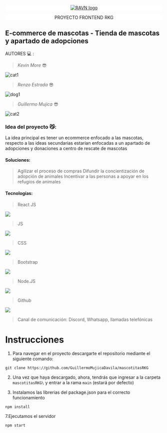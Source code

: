 <p align="center" style="background-color:white">
 <a href="![logo](https://user-images.githubusercontent.com/84250823/136850833-c994078c-cea3-40b7-b725-9f794ea3e130.jpg)" rel="noopener">
 <img src="https://user-images.githubusercontent.com/84250823/136850833-c994078c-cea3-40b7-b725-9f794ea3e130.jpg" alt="RAVN logo"></a>
</p>

<p align="center" style="background-color:white; font-size:"40px"> PROYECTO FRONTEND RKG </p>
 
## E-commerce de mascotas - Tienda de mascotas y apartado de adopciones
 
AUTORES 💻 :

> _Kevin More_ 😎
                                                                 
![cat1](https://user-images.githubusercontent.com/84250823/139494326-c2e8ec8c-1724-4f06-92e4-3245e242fcb3.gif)

>  _Renzo Estrada_ 😎
                                                                 
![dog1](https://user-images.githubusercontent.com/84250823/139495182-fd83f2fd-5084-441d-be0c-1c72e9ce7558.gif)
 
>  _Guillermo Mujica_ 😎
                                                                 
![cat2](https://user-images.githubusercontent.com/84250823/139495453-05ffd455-cb42-4e10-9966-51d2383f4492.gif)
                                                                 
### Idea del proyecto 😼:
La idea principal es tener un ecommerce enfocado a las
mascotas, respecto a las ideas secundarias estarían enfocadas a un apartado de adopciones y donaciones a centro de rescate de mascotas

#### Soluciones:
> Agilizar el proceso de compras
> Difundir la concientización de adopción de animales
> Incentivar a las personas a apoyar en los refugios de animales

#### Tecnologías:
>React JS
<img src="https://img.icons8.com/color/48/000000/react-native.png"/>
                                                                  
>JS                                                                  
<img src="https://img.icons8.com/color/48/000000/javascript--v1.png"/> 
                                                                    
>CSS
<img src="https://img.icons8.com/color/48/000000/css3.png"/>
                                                                  
>Bootstrap
<img src="https://img.icons8.com/color/48/000000/bootstrap.png"/>
                                                               
>Node.JS
<img src="https://img.icons8.com/fluency/48/000000/node-js.png"/>

>Github
<img src="https://img.icons8.com/color/48/000000/github--v1.png"/>
                                                     
>Canal de comunicación: Discord, Whatsapp, llamadas telefónicas
>
# Instrucciones

1. Para navegar en el proyecto descargarte el repositorio mediante el siguiente comando:

```
git clone https://github.com/GuillermoMujicaDavila/mascotitasRKG
```

2. Una vez que haya descargado, ahora, tendrás que ingresar a la carpeta `mascotitasRKG\` y  entrar a la rama `main` (estará por defecto)

3. Instalamos las librerias del package.json para el correcto funcionamiento
```
npm install
```
7.Ejecutamos el servidor 
```
npm start
```


